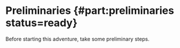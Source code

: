# Preliminaries {#part:preliminaries status=ready}

Before starting this adventure, take some preliminary steps.
